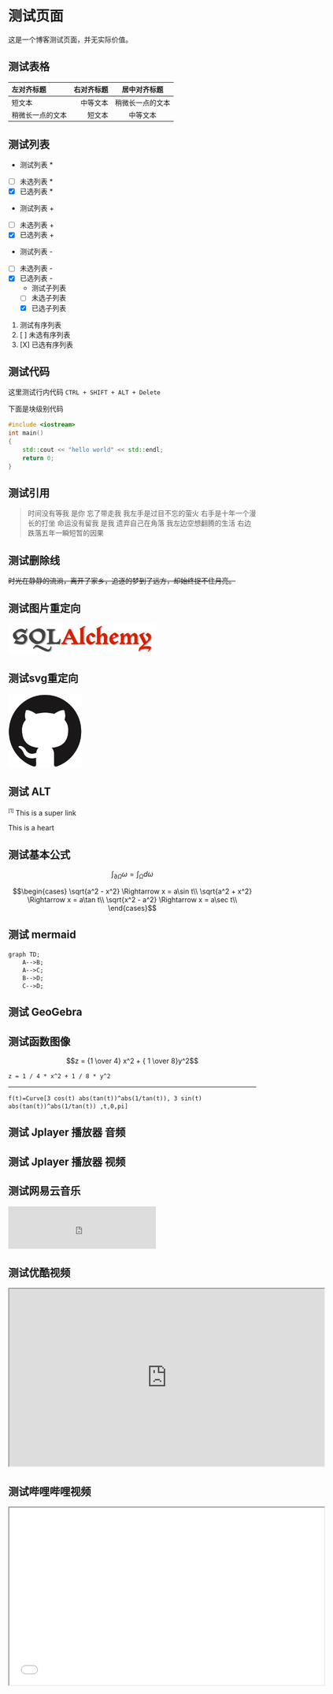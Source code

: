 # 测试页面

[annotation]: <id> (9034ba44-2ccf-46f7-8951-3f8a32bf522c)
[annotation]: <status> (public)
[annotation]: <comments> (true)

这是一个博客测试页面，并无实际价值。

## 测试表格

| 左对齐标题 | 右对齐标题 | 居中对齐标题 |
| :------| ------: | :------: |
| 短文本 | 中等文本 | 稍微长一点的文本 |
| 稍微长一点的文本 | 短文本 | 中等文本 |

## 测试列表

* 测试列表 *
* [ ] 未选列表 *
* [X] 已选列表 *
+ 测试列表 +
+ [ ] 未选列表 +
+ [X] 已选列表 +
- 测试列表 -
- [ ] 未选列表 -
- [X] 已选列表 -
    - 测试子列表
    - [ ] 未选子列表
    - [X] 已选子列表

1. 测试有序列表
2. [ ] 未选有序列表
3. [X] 已选有序列表

## 测试代码

这里测试行内代码 `CTRL + SHIFT + ALT + Delete`

下面是块级别代码

```c++
#include <iostream>
int main()
{
    std::cout << "hello world" << std::endl;
    return 0;
}
```

## 测试引用

> 时间没有等我 是你 忘了带走我 我左手是过目不忘的萤火 右手是十年一个漫长的打坐 命运没有留我 是我 遗弃自己在角落 我左边空想翻腾的生活 右边跌落五年一瞬短暂的因果


## 测试删除线

~~时光在静静的流淌，离开了家乡，追逐的梦到了远方，却始终捉不住月亮。~~

## 测试图片重定向

![](static/test-001.png)


## 测试svg重定向

<img src='static/test-002.svg?sanitize=true' width=150 height=150/>


## 测试 ALT

<sup class='ui pop'><small>[1]</small></sup>
<span class="ui popup">This is a super link</span>

<i class="ui pop heart circular small pink icon"></i>
<span class="ui popup">This is a heart</span>

## 测试基本公式

$$\int_{\partial\Omega} \omega = \int_\Omega d\omega$$

$$\begin{cases}
\sqrt{a^2 - x^2}  \Rightarrow x = a\sin t\\
\sqrt{a^2 + x^2}  \Rightarrow x = a\tan t\\
\sqrt{x^2 - a^2}  \Rightarrow x = a\sec t\\
\end{cases}$$

## 测试 mermaid

```mermaid
graph TD;
    A-->B;
    A-->C;
    B-->D;
    C-->D;
```

## 测试 GeoGebra

<div class='geogebra' data-url="./static/test-sin-series.ggb" format='graphing'></div>

## 测试函数图像

$$z = {1 \over 4} x^2 + { 1 \over 8}y^2$$

```plot=3d
z = 1 / 4 * x^2 + 1 / 8 * y^2
```

---

```plot=graphing
f(t)=Curve[3 cos(t) abs(tan(t))^abs(1/tan(t)), 3 sin(t) abs(tan(t))^abs(1/tan(t)) ,t,0,pi]
```

## 测试 Jplayer 播放器 音频

<div class='ui jplayer audio' data-url="https://link.hhtjim.com/kw/1027785.mp3" format='mp3' title="梁静茹 - 情歌"></div>

## 测试 Jplayer 播放器 视频

<div class='ui jplayer video' data-url="http://clips.vorwaerts-gmbh.de/big_buck_bunny.mp4" data-placeholder="https://media.w3.org/2010/05/bunny/poster.png" format='webmv'></div>

## 测试网易云音乐

<iframe class='row' frameborder="no" border="0" marginwidth="0" marginheight="0" width=300 height=86 src="http://music.163.com/outchain/player?type=2&id=516719755&height=66"></iframe>

## 测试优酷视频

<iframe class="video" width="640" height="360" src="http://player.youku.com/embed/XMTM2MjE4MzU3Ng=="></iframe>

## 测试哔哩哔哩视频

<iframe class="video" width="640" height="360" src="//player.bilibili.com/player.html?aid=66928370&cid=116061321&page=1"></iframe>
